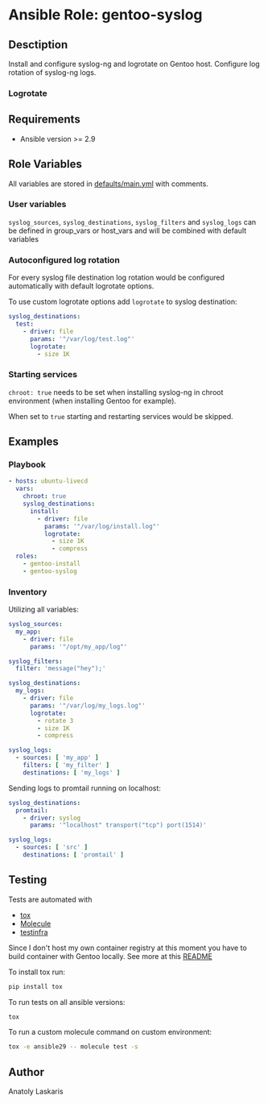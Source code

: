 # Ansible Role: gentoo-syslog

## Desctiption

Install and configure syslog-ng and logrotate on Gentoo host. Configure log rotation of syslog-ng logs.

### Logrotate

## Requirements

- Ansible version >= 2.9

## Role Variables

All variables are stored in [defaults/main.yml](defaults/main.yml) with comments.

### User variables
`syslog_sources`, `syslog_destinations`, `syslog_filters` and `syslog_logs` can be defined in group_vars or host_vars and will be combined with default variables

### Autoconfigured log rotation
For every syslog file destination log rotation would be configured automatically with default logrotate options.

To use custom logrotate options add `logrotate` to syslog destination:
```yaml
syslog_destinations:
  test:
    - driver: file
      params: '"/var/log/test.log"'
      logrotate:
        - size 1K
```

### Starting services
`chroot: true` needs to be set when installing syslog-ng in chroot environment (when installing Gentoo for example).

When set to `true` starting and restarting services would be skipped.

## Examples

### Playbook
```yaml
- hosts: ubuntu-livecd
  vars:
    chroot: true
    syslog_destinations:
      install:
        - driver: file
          params: '"/var/log/install.log"'
          logrotate:
            - size 1K
            - compress
  roles:
    - gentoo-install
    - gentoo-syslog
```

### Inventory

Utilizing all variables:
```yaml
syslog_sources:
  my_app:
    - driver: file
      params: '"/opt/my_app/log"'

syslog_filters:
  filter: 'message("hey");'

syslog_destinations:
  my_logs:
    - driver: file
      params: '"/var/log/my_logs.log"'
      logrotate:
        - rotate 3
        - size 1K
        - compress

syslog_logs:
  - sources: [ 'my_app' ]
    filters: [ 'my_filter' ]
    destinations: [ 'my_logs' ]
```

Sending logs to promtail running on localhost:
```yaml
syslog_destinations:
  promtail:
    - driver: syslog
      params: '"localhost" transport("tcp") port(1514)'

syslog_logs:
  - sources: [ 'src' ]
    destinations: [ 'promtail' ]
```

## Testing
Tests are automated with

- [tox](https://tox.readthedocs.io/en/latest/)
- [Molecule](http://molecule.readthedocs.org/en/latest/)
- [testinfra](https://testinfra.readthedocs.io/en/latest/index.html)

Since I don't host my own container registry at this moment you have to build container with Gentoo locally. See more at this [README](../../dockerfiles/README.md)

To install tox run:
```sh
pip install tox
```

To run tests on all ansible versions:
```sh
tox
```

To run a custom molecule command on custom environment:
```sh
tox -e ansible29 -- molecule test -s
```

## Author
Anatoly Laskaris

